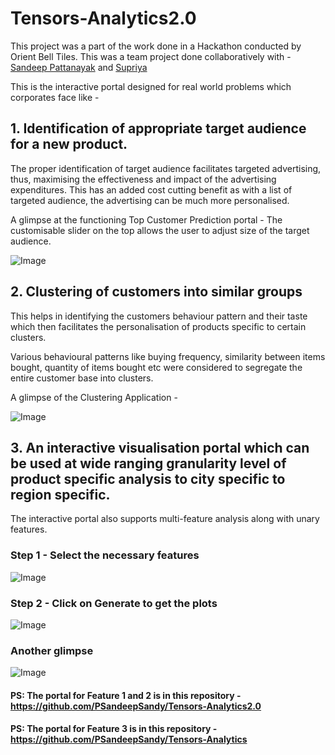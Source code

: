 # Tensors-Analytics2.0

This project was a part of the work done in a Hackathon conducted by Orient Bell Tiles.
This was a team project done collaboratively with - [Sandeep Pattanayak](https://github.com/PSandeepSandy) and [Supriya](https://github.com/supr1ya)


This is the interactive portal designed for real world problems which corporates face like -

## 1. Identification of appropriate target audience for a new product.
   
   The proper identification of target audience facilitates targeted advertising, thus, maximising the effectiveness and impact of the advertising expenditures.
   This has an added cost cutting benefit as with a list of targeted audience, the advertising can be much more personalised.
   
   A glimpse at the functioning Top Customer Prediction portal -
   The customisable slider on the top allows the user to adjust size of the target audience.
   
   ![Image](https://i.ibb.co/XC950dD/obl1.png)
   
   
## 2. Clustering of customers into similar groups

   This helps in identifying the customers behaviour pattern and their taste which then facilitates the personalisation of products specific to certain clusters.
    
   Various behavioural patterns like buying frequency, similarity between items bought, quantity of items bought etc were considered to segregate the entire customer base into clusters.
    
   A glimpse of the Clustering Application -
    
   ![Image](https://i.ibb.co/PgbhL4T/obl5.png)
   
 ## 3. An interactive visualisation portal which can be used at wide ranging granularity level of product specific analysis to city specific to region specific.
 
   The interactive portal also supports multi-feature analysis along with unary features.
    
   ### Step 1 - Select the necessary features
    
   ![Image](https://i.ibb.co/fSK57qM/obl3.png)
    
   ### Step 2 - Click on Generate to get the plots
    
   ![Image](https://i.ibb.co/R695L5t/obl6.png)
    
   ### Another glimpse
    
   ![Image](https://i.ibb.co/cLMjb6G/obl4.png) 
   
   #### PS: The portal for Feature 1 and 2 is in this repository - https://github.com/PSandeepSandy/Tensors-Analytics2.0
   #### PS: The portal for Feature 3 is in this repository - https://github.com/PSandeepSandy/Tensors-Analytics
    
    
